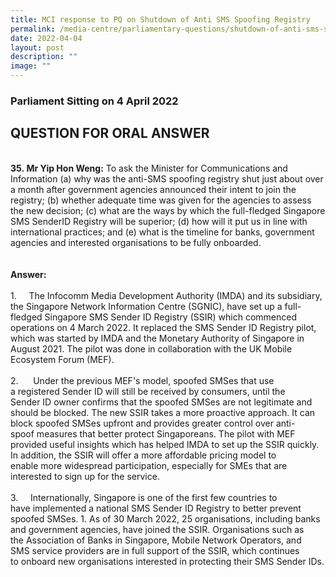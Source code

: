 ```yaml
---
title: MCI response to PQ on Shutdown of Anti SMS Spoofing Registry
permalink: /media-centre/parliamentary-questions/shutdown-of-anti-sms-spoofing-registry/
date: 2022-04-04
layout: post
description: ""
image: ""
---
```

<h3>Parliament Sitting on 4 April 2022</h3>
<h2>QUESTION FOR ORAL ANSWER</h2>
<br>
<strong>35.&nbsp;Mr Yip Hon Weng:</strong> To ask the Minister for Communications and Information (a) why was the anti-SMS spoofing registry shut just about over a month after government agencies announced their intent to join the registry; (b) whether adequate time was given for the agencies to assess the new decision; (c) what are the ways by which the full-fledged Singapore SMS SenderID Registry will be superior; (d) how will it put us in line with international practices; and (e) what is the timeline for banks, government agencies and interested organisations to be fully onboarded.<br>
<br>
<br>
<strong>Answer:<br>
<br>
</strong>
<div>
<div>
<div>1.<span style="white-space: pre;">		</span>The Infocomm Media Development Authority (IMDA) and its&nbsp;subsidiary, the Singapore Network Information Centre (SGNIC), have set&nbsp;up a full-fledged Singapore SMS Sender ID Registry (SSIR) which&nbsp;commenced operations on 4 March 2022. It replaced the SMS Sender ID&nbsp;Registry pilot, which was started by IMDA and the Monetary Authority of&nbsp;Singapore in August 2021. The pilot was done in collaboration with the&nbsp;UK Mobile Ecosystem Forum (MEF).&nbsp;<br>
<br>
2.<span style="white-space: pre;">		</span>Under the previous MEF's model, spoofed SMSes that use a&nbsp;registered Sender ID will still be received by consumers, until the Sender&nbsp;ID owner confirms that the spoofed SMSes are not legitimate and should&nbsp;be blocked. The new SSIR takes a more proactive approach. It can block&nbsp;spoofed SMSes upfront and provides greater control over anti-spoof&nbsp;measures that better protect Singaporeans. The pilot with MEF provided&nbsp;useful insights which has helped IMDA to set up the SSIR quickly. In&nbsp;addition, the SSIR will offer a more affordable pricing model to enable&nbsp;more widespread participation, especially for SMEs that are interested to&nbsp;sign up for the service.<br>
<br>
<div>3.<span style="white-space: pre;">		</span>Internationally, Singapore is one of the first few countries to have&nbsp;implemented a national SMS Sender ID Registry to better prevent spoofed&nbsp;SMSes. 1. As of 30 March 2022, 25 organisations, including banks and&nbsp;government agencies, have joined the SSIR. Organisations such as the&nbsp;Association of Banks in Singapore, Mobile Network Operators, and SMS&nbsp;service providers are in full support of the SSIR, which continues to&nbsp;onboard new organisations interested in protecting their SMS Sender IDs.<br>
<br>
</div>
</div>
</div>
</div>